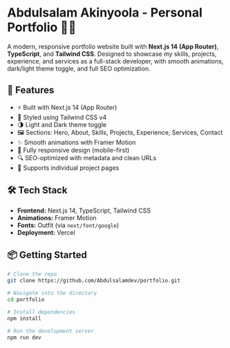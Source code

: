 # Abdulsalam Akinyoola - Personal Portfolio 🧑‍💻

A modern, responsive portfolio website built with **Next.js 14 (App Router)**, **TypeScript**, and **Tailwind CSS**. Designed to showcase my skills, projects, experience, and services as a full-stack developer, with smooth animations, dark/light theme toggle, and full SEO optimization.

## 🚀 Features

- ⚡ Built with Next.js 14 (App Router)
- 🎨 Styled using Tailwind CSS v4
- 🌗 Light and Dark theme toggle
- 🖼️ Sections: Hero, About, Skills, Projects, Experience, Services, Contact
- ✨ Smooth animations with Framer Motion
- 📱 Fully responsive design (mobile-first)
- 🔍 SEO-optimized with metadata and clean URLs
- 🔗 Supports individual project pages

## 🛠 Tech Stack

- **Frontend:** Next.js 14, TypeScript, Tailwind CSS
- **Animations:** Framer Motion
- **Fonts:** Outfit (via `next/font/google`)
- **Deployment:** Vercel

## 📦 Getting Started

```bash
# Clone the repo
git clone https://github.com/Abdulsalamdev/portfolio.git

# Navigate into the directory
cd portfolio

# Install dependencies
npm install

# Run the development server
npm run dev
